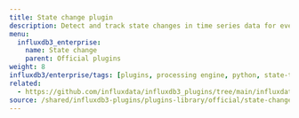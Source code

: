 ```yaml
---
title: State change plugin
description: Detect and track state changes in time series data for event monitoring.
menu:
  influxdb3_enterprise:
    name: State change
    parent: Official plugins
weight: 8
influxdb3/enterprise/tags: [plugins, processing engine, python, state-tracking, event-detection, monitoring]
related:
  - https://github.com/influxdata/influxdb3_plugins/tree/main/influxdata/state_change, State change plugin on GitHub
source: /shared/influxdb3-plugins/plugins-library/official/state-change.md
---
```


<!-- //SOURCE - content/shared/influxdb3-plugins/plugins-library/official/state-change.md -->